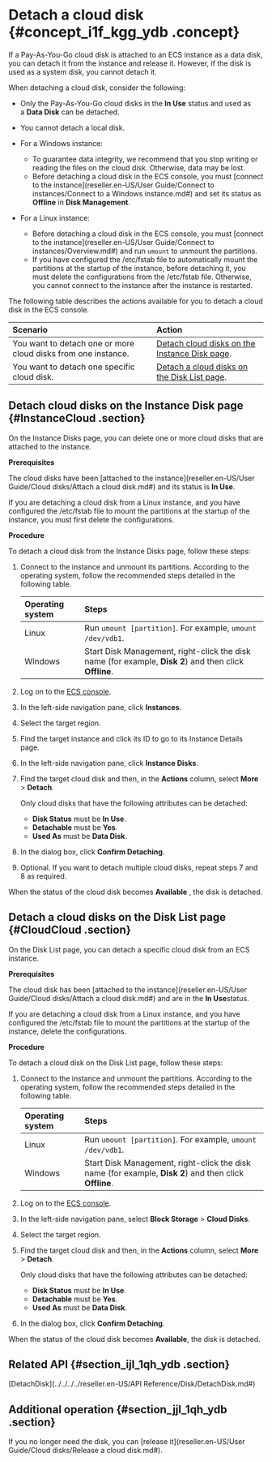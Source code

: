 # Detach a cloud disk {#concept_i1f_kgg_ydb .concept}

If a Pay-As-You-Go cloud disk is attached to an ECS instance as a data disk, you can detach it from the instance and release it. However, if the disk is used as a system disk, you cannot detach it.

When detaching a cloud disk, consider the following:

-   Only the Pay-As-You-Go cloud disks in the **In Use** status and used as a **Data Disk** can be detached.
-   You cannot detach a local disk.
-   For a Windows instance:
    -   To guarantee data integrity, we recommend that you stop writing or reading the files on the cloud disk. Otherwise, data may be lost.
    -   Before detaching a cloud disk in the ECS console, you must [connect to the instance](reseller.en-US/User Guide/Connect to instances/Connect to a Windows instance.md#) and set its status as **Offline** in **Disk Management**.
-   For a Linux instance:

    -   Before detaching a cloud disk in the ECS console, you must [connect to the instance](reseller.en-US/User Guide/Connect to instances/Overview.md#) and run `umount` to unmount the partitions.
    -   If you have configured the /etc/fstab file to automatically mount the partitions at the startup of the instance, before detaching it, you must delete the configurations from the /etc/fstab file. Otherwise, you cannot connect to the instance after the instance is restarted.

The following table describes the actions available for you to detach a cloud disk in the ECS console.

|Scenario|Action|
|:-------|:-----|
|You want to detach one or more cloud disks from one instance.|[Detach cloud disks on the Instance Disk page](#InstanceCloud).|
|You want to detach one specific cloud disk.|[Detach a cloud disks on the Disk List page](#CloudCloud).|

## Detach cloud disks on the Instance Disk page {#InstanceCloud .section}

On the Instance Disks page, you can delete one or more cloud disks that are attached to the instance.

**Prerequisites**

The cloud disks have been [attached to the instance](reseller.en-US/User Guide/Cloud disks/Attach a cloud disk.md#) and its status is **In Use**.

If you are detaching a cloud disk from a Linux instance, and you have configured the /etc/fstab file to mount the partitions at the startup of the instance, you must first delete the configurations.

**Procedure**

To detach a cloud disk from the Instance Disks page, follow these steps:

1.  Connect to the instance and unmount its partitions. According to the operating system, follow the recommended steps detailed in the following table.

    |Operating system|Steps|
    |:---------------|:----|
    |Linux|Run `umount [partition]`. For example, `umount /dev/vdb1`.|
    |Windows|Start Disk Management, right-click the disk name \(for example, **Disk 2**\) and then click **Offline**.|

2.  Log on to the [ECS console](https://partners-intl.console.aliyun.com/#/ecs).
3.  In the left-side navigation pane, click **Instances**.
4.  Select the target region.
5.  Find the target instance and click its ID to go to its Instance Details page.
6.  In the left-side navigation pane, click **Instance Disks**.
7.  Find the target cloud disk and then, in the **Actions** column, select **More** \> **Detach**.

    Only cloud disks that have the following attributes can be detached:

    -   **Disk Status** must be **In Use**.
    -   **Detachable** must be **Yes**.
    -   **Used As** must be **Data Disk**.
8.  In the dialog box, click **Confirm Detaching**.
9.  Optional. If you want to detach multiple cloud disks, repeat steps 7 and 8 as required.

When the status of the cloud disk becomes **Available** , the disk is detached.

## Detach a cloud disks on the Disk List page {#CloudCloud .section}

On the Disk List page, you can detach a specific cloud disk from an ECS instance.

**Prerequisites**

The cloud disk has been [attached to the instance](reseller.en-US/User Guide/Cloud disks/Attach a cloud disk.md#) and are in the **In Use**status.

If you are detaching a cloud disk from a Linux instance, and you have configured the /etc/fstab file to mount the partitions at the startup of the instance, delete the configurations.

**Procedure**

To detach a cloud disk on the Disk List page, follow these steps:

1.  Connect to the instance and unmount the partitions. According to the operating system, follow the recommended steps detailed in the following table.

    |Operating system|Steps|
    |:---------------|:----|
    |Linux|Run `umount [partition]`. For example, `umount /dev/vdb1`.|
    |Windows|Start Disk Management, right-click the disk name \(for example, **Disk 2**\) and then click **Offline**.|

2.  Log on to the [ECS console](https://partners-intl.console.aliyun.com/#/ecs).
3.  In the left-side navigation pane, select **Block Storage** \> **Cloud Disks**.
4.  Select the target region.
5.  Find the target cloud disk and then, in the **Actions** column, select **More** \> **Detach**.

    Only cloud disks that have the following attributes can be detached:

    -   **Disk Status** must be **In Use**.
    -   **Detachable** must be **Yes**.
    -   **Used As** must be **Data Disk**.
6.  In the dialog box, click **Confirm Detaching**.

When the status of the cloud disk becomes **Available**, the disk is detached.

## Related API {#section_ijl_1qh_ydb .section}

[DetachDisk](../../../../reseller.en-US/API Reference/Disk/DetachDisk.md#)

## Additional operation {#section_jjl_1qh_ydb .section}

If you no longer need the disk, you can [release it](reseller.en-US/User Guide/Cloud disks/Release a cloud disk.md#).

